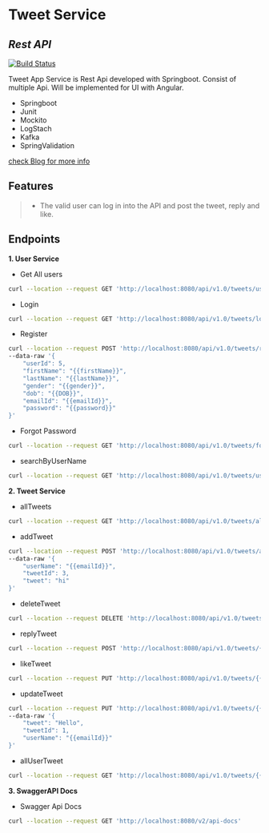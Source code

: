# Tweet Service
## _Rest API_
[![Build Status](https://travis-ci.org/joemccann/dillinger.svg?branch=master)](https://github.com/0604MananShah/TweetAppService)

Tweet App Service is Rest Api developed with Springboot. Consist of multiple Api. Will be implemented for UI with Angular.

- Springboot
- Junit
- Mockito
- LogStach
- Kafka
- SpringValidation

[check Blog for more info](https://themananshah.hashnode.dev/implementation-of-angularspring-boot-with-technology-stackelk-kafka-promotheus-using-docker-compose)

## Features
>- The valid user can log in into the API and post the tweet, reply and like.

## Endpoints 
**1. User Service**
- Get All users
```sh
curl --location --request GET 'http://localhost:8080/api/v1.0/tweets/users'
```

- Login
```sh
curl --location --request GET 'http://localhost:8080/api/v1.0/tweets/login?emailId={{emailId}}&password={{[password}}'
```

- Register
```sh
curl --location --request POST 'http://localhost:8080/api/v1.0/tweets/register' \
--data-raw '{
    "userId": 5,
    "firstName": "{{firstName}}",
    "lastName": "{{lastName}}",
    "gender": "{{gender}}",
    "dob": "{{DOB}}",
    "emailId": "{{emailId}}",
    "password": "{{password}}"
}'
```

- Forgot Password
```sh
curl --location --request GET 'http://localhost:8080/api/v1.0/tweets/forgot?userName={{emailId}}&newPassword={{password}}'
```

- searchByUserName
```sh
curl --location --request GET 'http://localhost:8080/api/v1.0/tweets/users/search?userName={{emailId}}'
```
**2. Tweet Service**
- allTweets
```sh
curl --location --request GET 'http://localhost:8080/api/v1.0/tweets/all'
```
- addTweet
```sh
curl --location --request POST 'http://localhost:8080/api/v1.0/tweets/add/{{emailId}}' \
--data-raw '{
    "userName": "{{emailId}}",
    "tweetId": 3,
    "tweet": "hi"
}'
```
- deleteTweet
```sh
curl --location --request DELETE 'http://localhost:8080/api/v1.0/tweets/{{emailId}}/delete/{{tweetId}}'
```
- replyTweet
```sh
curl --location --request POST 'http://localhost:8080/api/v1.0/tweets/{{emailId}}/reply/{{tweetId}}/hello'
```
- likeTweet
```sh
curl --location --request PUT 'http://localhost:8080/api/v1.0/tweets/{{emailId}}/like/{{tweetId}'
```
- updateTweet
```sh
curl --location --request PUT 'http://localhost:8080/api/v1.0/tweets/{{emailId}}/update/{{tweetId}}' \
--data-raw '{
    "tweet": "Hello",
    "tweetId": 1,
    "userName": "{{emailId}}"
}'
```
- allUserTweet
```sh
curl --location --request GET 'http://localhost:8080/api/v1.0/tweets/{{emailId}}'
```
**3. SwaggerAPI Docs**
- Swagger Api Docs
```sh
curl --location --request GET 'http://localhost:8080/v2/api-docs'
```
